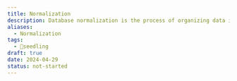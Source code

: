 ```yaml
---
title: Normalization
description: Database normalization is the process of organizing data in a database to minimize redundancy and dependency by dividing large tables into smaller, related tables and defining relationships between them. The goal is to reduce data redundancy, improve data integrity, and make the database structure more flexible and scalable.
aliases:
  - Normalization
tags:
  - 🌱seedling
draft: true
date: 2024-04-29
status: not-started
---
```

